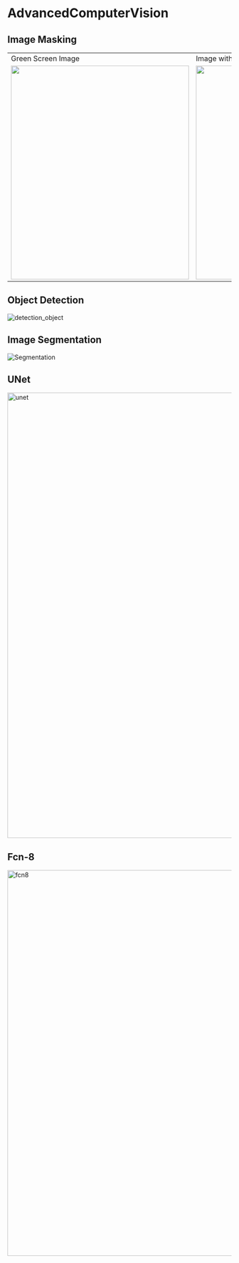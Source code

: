 # AdvancedComputerVision

## Image Masking
<table>
  <tr>
    <td>Green Screen Image</td>
     <td>Image with Background Replaced</td>
  </tr>
  <tr>
    <td><img src="https://user-images.githubusercontent.com/63863911/184540435-915d2bcd-cb5c-4480-a931-1712831d8b39.jpg" width=400 height=480></td>
    <td><img src="https://user-images.githubusercontent.com/63863911/184540601-293b1a03-66d6-4753-a043-632cabe71839.png" width=400 height=480></td>
    
  </tr>
 </table>
 
 ## Object Detection
 
 ![detection_object](https://user-images.githubusercontent.com/63863911/184546801-4e0a3d12-b143-418e-ba8b-bdebe5b26974.jpeg)

## Image Segmentation

![Segmentation](https://user-images.githubusercontent.com/63863911/186417373-f64568f4-2d96-4deb-bfe3-85217d202213.jpg)

## UNet
<img width="1000" alt="unet" src="https://user-images.githubusercontent.com/63863911/187970931-59308a0f-b6fa-4858-a74c-83b2a174f493.png">

## Fcn-8
<img width="866" alt="fcn8" src="https://user-images.githubusercontent.com/63863911/189852178-81994129-b717-4944-b270-ef36c5c5daea.png">


